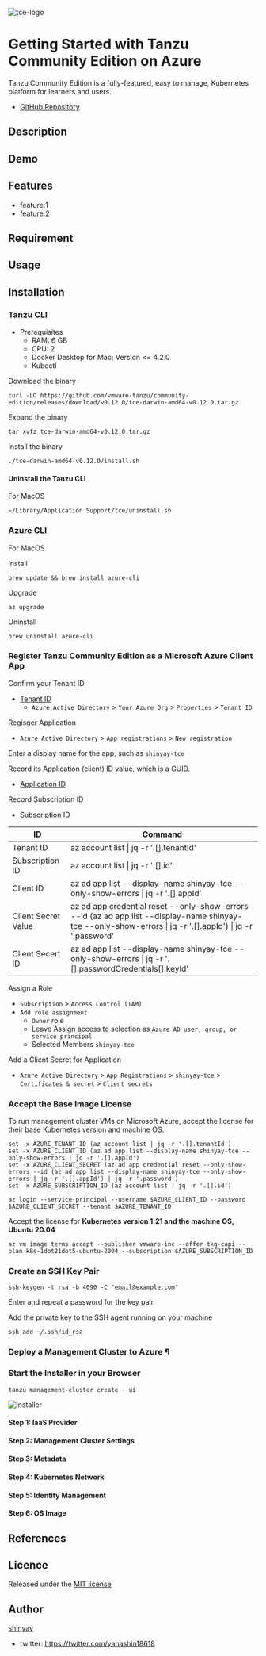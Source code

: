 ![tce-logo](https://tanzucommunityedition.io/img/TCE-logo.svg)

# Getting Started with Tanzu Community Edition on Azure

Tanzu Community Edition is a fully-featured, easy to manage, Kubernetes platform for learners and users.

- [GitHub Repository](https://github.com/vmware-tanzu/community-edition/)

## Description

## Demo

## Features

- feature:1
- feature:2

## Requirement

## Usage

## Installation

### Tanzu CLI

- Prerequisites
  - RAM: 6 GB
  - CPU: 2
  - Docker Desktop for Mac; Version <= 4.2.0
  - Kubectl

Download the binary

```shell
curl -LO https://github.com/vmware-tanzu/community-edition/releases/download/v0.12.0/tce-darwin-amd64-v0.12.0.tar.gz
```

Expand the binary

```shell
tar xvfz tce-darwin-amd64-v0.12.0.tar.gz
```

Install the binary

```shell
./tce-darwin-amd64-v0.12.0/install.sh
```

#### Uninstall the Tanzu CLI

For MacOS

```shell
~/Library/Application Support/tce/uninstall.sh
```

### Azure CLI

For MacOS

Install

```shell
brew update && brew install azure-cli
```

Upgrade

```shell
az upgrade
```

Uninstall

```shell
brew uninstall azure-cli
```

### Register Tanzu Community Edition as a Microsoft Azure Client App

Confirm your Tenant ID

- [Tenant ID](https://portal.azure.com/#blade/Microsoft_AAD_IAM/ActiveDirectoryMenuBlade/Overview)
  - `Azure Active Directory` > `Your Azure Org` > `Properties` > `Tenant ID`

Regisger Application

- `Azure Active Directory` > `App registrations` > `New registration`

Enter a display name for the app, such as `shinyay-tce`

Record its Application (client) ID value, which is a GUID.

- [Application ID](https://portal.azure.com/#blade/Microsoft_AAD_RegisteredApps/ApplicationsListBlade)

Record Subscriotion ID

- [Subscription ID](https://portal.azure.com/#blade/Microsoft_Azure_Billing/SubscriptionsBlade)

|ID|Command|
|--|-------|
|Tenant ID|az account list \| jq -r '.[].tenantId'|
|Subscription ID|az account list \| jq -r '.[].id'|
|Client ID|az ad app list --display-name shinyay-tce --only-show-errors \| jq -r '.[].appId'|
|Client Secret Value|az ad app credential reset --only-show-errors --id (az ad app list --display-name shinyay-tce --only-show-errors \| jq -r '.[].appId') \| jq -r '.password'|
|Client Secert ID|az ad app list --display-name shinyay-tce --only-show-errors \| jq -r '.[].passwordCredentials[].keyId'|

Assign a Role

- `Subscription` > `Access Control (IAM)`
- `Add role assignment`
  - `Owner` role
  - Leave Assign access to selection as `Azure AD user, group, or service principal`
  - Selected Members `shinyay-tce`

Add a Client Secret for Application

- `Azure Active Directory` > `App Registrations` > `shinyay-tce` > `Certificates & secret` > `Client secrets`

### Accept the Base Image License

To run management cluster VMs on Microsoft Azure, accept the license for their base Kubernetes version and machine OS.

```
set -x AZURE_TENANT_ID (az account list | jq -r '.[].tenantId')
set -x AZURE_CLIENT_ID (az ad app list --display-name shinyay-tce --only-show-errors | jq -r '.[].appId')
set -x AZURE_CLIENT_SECRET (az ad app credential reset --only-show-errors --id (az ad app list --display-name shinyay-tce --only-show-errors | jq -r '.[].appId') | jq -r '.password')
set -x AZURE_SUBSCRIPTION_ID (az account list | jq -r '.[].id')
```

```shell
az login --service-principal --username $AZURE_CLIENT_ID --password $AZURE_CLIENT_SECRET --tenant $AZURE_TENANT_ID
```

Accept the license for **Kubernetes version 1.21 and the machine OS, Ubuntu 20.04**

```shell
az vm image terms accept --publisher vmware-inc --offer tkg-capi --plan k8s-1dot21dot5-ubuntu-2004 --subscription $AZURE_SUBSCRIPTION_ID
```

### Create an SSH Key Pair

```shell
ssh-keygen -t rsa -b 4096 -C "email@example.com"
```

Enter and repeat a password for the key pair

Add the private key to the SSH agent running on your machine

```shell
ssh-add ~/.ssh/id_rsa
```

### Deploy a Management Cluster to Azure ¶

### Start the Installer in your Browser

```shell
tanzu management-cluster create --ui
```

![installer](https://user-images.githubusercontent.com/3072734/169016196-434da479-8702-49b6-9ee4-bcea107da8cd.png)

#### Step 1: IaaS Provider

#### Step 2: Management Cluster Settings

#### Step 3: Metadata

#### Step 4: Kubernetes Network

#### Step 5: Identity Management

#### Step 6: OS Image

## References

## Licence

Released under the [MIT license](https://gist.githubusercontent.com/shinyay/56e54ee4c0e22db8211e05e70a63247e/raw/34c6fdd50d54aa8e23560c296424aeb61599aa71/LICENSE)

## Author

[shinyay](https://github.com/shinyay)
- twitter: https://twitter.com/yanashin18618
